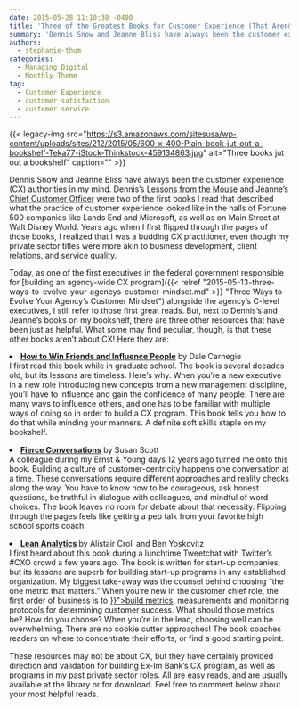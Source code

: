 ```yaml
---
date: 2015-05-28 11:10:38 -0400
title: 'Three of the Greatest Books for Customer Experience (That Aren&#8217;t about Customer Experience)'
summary: 'Dennis Snow and Jeanne Bliss have always been the customer experience (CX) authorities in my mind. Dennis&rsquo;s Lessons from the Mouse and Jeanne&rsquo;s Chief Customer Officer were two of the first books I read that described what the practice of customer experience looked like in the halls of Fortune 500 companies like Lands End and Microsoft,'
authors:
  - stephanie-thum
categories:
  - Managing Digital
  - Monthly Theme
tag:
  - Customer Experience
  - customer satisfaction
  - customer service
---
```


{{< legacy-img src="https://s3.amazonaws.com/sitesusa/wp-content/uploads/sites/212/2015/05/600-x-400-Plain-book-jut-out-a-bookshelf-Teka77-iStock-Thinkstock-459134863.jpg" alt="Three books jut out a bookshelf" caption="" >}} 

Dennis Snow and Jeanne Bliss have always been the customer experience (CX) authorities in my mind. Dennis’s [Lessons from the Mouse](http://www.amazon.com/Lessons-Mouse-Applying-Secrets-Organization/dp/0615372414/ref=sr_1_1?s=books&ie=UTF8&qid=1432673244&sr=1-1) and Jeanne’s [Chief Customer Officer](http://www.amazon.com/Chief-Customer-Officer-Getting-Passionate/dp/0787980943/ref=asap_bc?ie=UTF8) were two of the first books I read that described what the practice of customer experience looked like in the halls of Fortune 500 companies like Lands End and Microsoft, as well as on Main Street at Walt Disney World. Years ago when I first flipped through the pages of those books, I realized that I was a budding CX practitioner, even though my private sector titles were more akin to business development, client relations, and service quality.

Today, as one of the first executives in the federal government responsible for [building an agency-wide CX program]({{< relref "2015-05-13-three-ways-to-evolve-your-agencys-customer-mindset.md" >}} "Three Ways to Evolve Your Agency’s Customer Mindset") alongside the agency&#8217;s C-level executives, I still refer to those first great reads. But, next to Dennis&#8217;s and Jeanne&#8217;s books on my bookshelf, there are three other resources that have been just as helpful. What some may find peculiar, though, is that these other books aren&#8217;t about CX! Here they are:

<li style="margin-bottom: 15px">
  <a href="http://www.amazon.com/How-Win-Friends-Influence-People/dp/1508569754"><strong>How to Win Friends and Influence People</strong></a> by Dale Carnegie<br /> I first read this book while in graduate school. The book is several decades old, but its lessons are timeless. Here’s why. When you&#8217;re a new executive in a new role introducing new concepts from a new management discipline, you’ll have to influence and gain the confidence of many people. There are many ways to influence others, and one has to be familiar with multiple ways of doing so in order to build a CX program. This book tells you how to do that while minding your manners. A definite soft skills staple on my bookshelf.
</li>
<li style="margin-bottom: 15px">
  <a href="http://www.amazon.com/Fierce-Conversations-Achieving-Success-Conversation/dp/0425193373/ref=asap_bc?ie=UTF8"><strong>Fierce Conversations</strong></a> by Susan Scott<br /> A colleague during my Ernst & Young days 12 years ago turned me onto this book. Building a culture of customer-centricity happens one conversation at a time. These conversations require different approaches and reality checks along the way. You have to know how to be courageous, ask honest questions, be truthful in dialogue with colleagues, and mindful of word choices. The book leaves no room for debate about that necessity. Flipping through the pages feels like getting a pep talk from your favorite high school sports coach.
</li>
<li style="margin-bottom: 15px">
  <strong><a href="http://leananalyticsbook.com/">Lean Analytics</a> </strong>by Alistair Croll and Ben Yoskovitz<br /> I first heard about this book during a lunchtime Tweetchat with Twitter&#8217;s #CXO crowd a few years ago. The book is written for start-up companies, but its lessons are superb for building start-up programs in any established organization. My biggest take-away was the counsel behind choosing “the one metric that matters.” When you’re new in the customer chief role, the first order of business is to <a title="Government CX:  Where Do You Find the Right Foundational Metrics?" href="{{< relref "2014-06-16-government-cx-where-do-you-find-the-right-foundational-metrics.md" >}}">build metrics</a>, measurements and monitoring protocols for determining customer success. What should those metrics be? How do you choose? When you&#8217;re in the lead, choosing well can be overwhelming. There are no cookie cutter approaches! The book coaches readers on where to concentrate their efforts, or find a good starting point.
</li>

These resources may not be about CX, but they have certainly provided direction and validation for building Ex-Im Bank&#8217;s CX program, as well as programs in my past private sector roles. All are easy reads, and are usually available at the library or for download. Feel free to comment below about your most helpful reads.